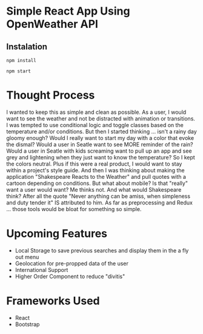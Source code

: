 # Simple React App Using OpenWeather API

## Instalation

```
npm install
```

```
npm start
```

# Thought Process

I wanted to keep this as simple and clean as possible. As a user, I would want to see the weather and not be distracted with animation or transitions. I was tempted to use conditional logic and toggle classes based on the temperature and/or conditions. But then I started thinking ... isn't a rainy day gloomy enough? Would I really want to start my day with a color that evoke the dismal? Would a user in Seatle want to see MORE reminder of the rain? Would a user in Seatle with kids screaming want to pull up an app and see grey and lightening when they just want to know the temperature? So I kept the colors neutral. Plus if this were a real product, I would want to stay within a project's style guide. And then I was thinking about making the application "Shakespeare Reacts to the Weather" and pull quotes with a cartoon depending on conditions. But what about mobile? Is that "really" want a user would want? Me thinks not. And what would Shakespeare think? After all the quote "Never anything can be amiss, when simpleness and duty tender it" IS attributed to him. As far as preprocessing and Redux ... those tools would be bloat for something so simple.

# Upcoming Features

- Local Storage to save previous searches and display them in the a fly out menu
- Geolocation for pre-propped data of the user
- International Support
- Higher Order Component to reduce "divitis"

# Frameworks Used

- React
- Bootstrap
